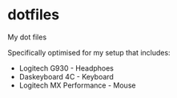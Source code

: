 # dotfiles
My dot files

Specifically optimised for my setup that includes:

* Logitech G930 - Headphoes 
* Daskeyboard 4C - Keyboard
* Logitech MX Performance - Mouse
